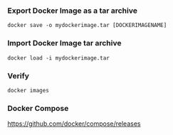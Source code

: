 ### Export Docker Image as a tar archive

```
docker save -o mydockerimage.tar [DOCKERIMAGENAME]
```

### Import Docker Image tar archive

```
docker load -i mydockerimage.tar
```

### Verify

```
docker images
```

### Docker Compose

https://github.com/docker/compose/releases
